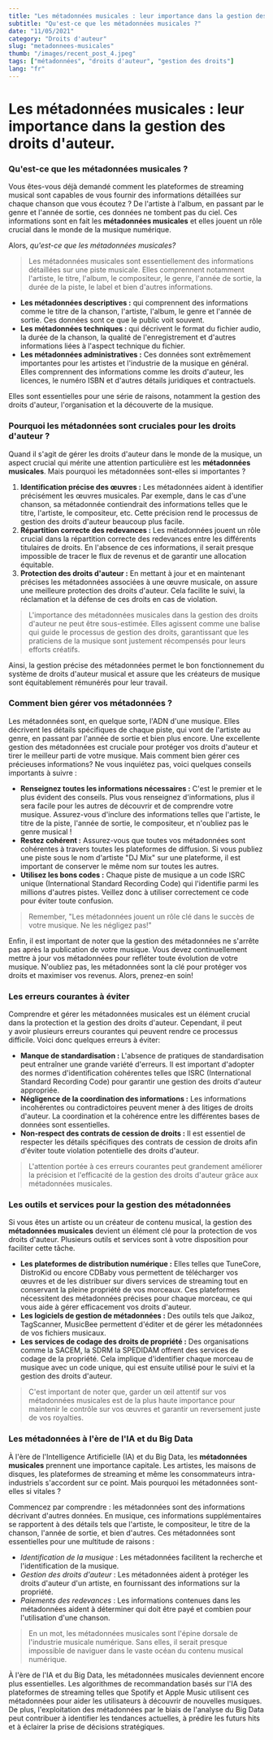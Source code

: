 ```yaml
---
title: "Les métadonnées musicales : leur importance dans la gestion des droits d'auteur."
subtitle: "Qu'est-ce que les métadonnées musicales ?"
date: "11/05/2021"
category: "Droits d'auteur"
slug: "metadonnees-musicales"
thumb: "/images/recent_post_4.jpeg"
tags: ["métadonnées", "droits d'auteur", "gestion des droits"]
lang: "fr"
---
```


# Les métadonnées musicales : leur importance dans la gestion des droits d'auteur.

### Qu'est-ce que les métadonnées musicales ?

Vous êtes-vous déjà demandé comment les plateformes de streaming musical sont capables de vous fournir des informations détaillées sur chaque chanson que vous écoutez ? De l'artiste à l'album, en passant par le genre et l'année de sortie, ces données ne tombent pas du ciel. Ces informations sont en fait les **métadonnées musicales** et elles jouent un rôle crucial dans le monde de la musique numérique.

Alors, _qu'est-ce que les métadonnées musicales?_

> Les métadonnées musicales sont essentiellement des informations détaillées sur une piste musicale. Elles comprennent notamment l'artiste, le titre, l'album, le compositeur, le genre, l'année de sortie, la durée de la piste, le label et bien d'autres informations.

- **Les métadonnées descriptives :** qui comprennent des informations comme le titre de la chanson, l'artiste, l'album, le genre et l'année de sortie. Ces données sont ce que le public voit souvent.
- **Les métadonnées techniques :** qui décrivent le format du fichier audio, la durée de la chanson, la qualité de l'enregistrement et d'autres informations liées à l'aspect technique du fichier.
- **Les métadonnées administratives :** Ces données sont extrêmement importantes pour les artistes et l'industrie de la musique en général. Elles comprennent des informations comme les droits d'auteur, les licences, le numéro ISBN et d'autres détails juridiques et contractuels.

Elles sont essentielles pour une série de raisons, notamment la gestion des droits d'auteur, l'organisation et la découverte de la musique.

### Pourquoi les métadonnées sont cruciales pour les droits d'auteur ?

Quand il s'agit de gérer les droits d'auteur dans le monde de la musique, un aspect crucial qui mérite une attention particulière est les **métadonnées musicales**. Mais pourquoi les métadonnées sont-elles si importantes ?

1. **Identification précise des œuvres :** Les métadonnées aident à identifier précisément les œuvres musicales. Par exemple, dans le cas d'une chanson, sa métadonnée contiendrait des informations telles que le titre, l'artiste, le compositeur, etc. Cette précision rend le processus de gestion des droits d'auteur beaucoup plus facile.
2. **Répartition correcte des redevances :** Les métadonnées jouent un rôle crucial dans la répartition correcte des redevances entre les différents titulaires de droits. En l'absence de ces informations, il serait presque impossible de tracer le flux de revenus et de garantir une allocation équitable.
3. **Protection des droits d'auteur :** En mettant à jour et en maintenant précises les métadonnées associées à une œuvre musicale, on assure une meilleure protection des droits d'auteur. Cela facilite le suivi, la réclamation et la défense de ces droits en cas de violation.

> L'importance des métadonnées musicales dans la gestion des droits d'auteur ne peut être sous-estimée. Elles agissent comme une balise qui guide le processus de gestion des droits, garantissant que les praticiens de la musique sont justement récompensés pour leurs efforts créatifs.

Ainsi, la gestion précise des métadonnées permet le bon fonctionnement du système de droits d'auteur musical et assure que les créateurs de musique sont équitablement rémunérés pour leur travail.

### Comment bien gérer vos métadonnées ?

Les métadonnées sont, en quelque sorte, l'ADN d'une musique. Elles décrivent les détails spécifiques de chaque piste, qui vont de l'artiste au genre, en passant par l'année de sortie et bien plus encore. Une excellente gestion des métadonnées est cruciale pour protéger vos droits d'auteur et tirer le meilleur parti de votre musique. Mais comment bien gérer ces précieuses informations? Ne vous inquiétez pas, voici quelques conseils importants à suivre :

- **Renseignez toutes les informations nécessaires :** C'est le premier et le plus évident des conseils. Plus vous renseignez d'informations, plus il sera facile pour les autres de découvrir et de comprendre votre musique. Assurez-vous d'inclure des informations telles que l'artiste, le titre de la piste, l'année de sortie, le compositeur, et n'oubliez pas le genre musical !
- **Restez cohérent :** Assurez-vous que toutes vos métadonnées sont cohérentes à travers toutes les plateformes de diffusion. Si vous publiez une piste sous le nom d'artiste "DJ Mix" sur une plateforme, il est important de conserver le même nom sur toutes les autres.
- **Utilisez les bons codes :** Chaque piste de musique a un code ISRC unique (International Standard Recording Code) qui l'identifie parmi les millions d'autres pistes. Veillez donc à utiliser correctement ce code pour éviter toute confusion.

> Remember, "Les métadonnées jouent un rôle clé dans le succès de votre musique. Ne les négligez pas!"

Enfin, il est important de noter que la gestion des métadonnées ne s'arrête pas après la publication de votre musique. Vous devez continuellement mettre à jour vos métadonnées pour refléter toute évolution de votre musique. N'oubliez pas, les métadonnées sont la clé pour protéger vos droits et maximiser vos revenus. Alors, prenez-en soin!

### Les erreurs courantes à éviter

Comprendre et gérer les métadonnées musicales est un élément crucial dans la protection et la gestion des droits d'auteur. Cependant, il peut y avoir plusieurs erreurs courantes qui peuvent rendre ce processus difficile. Voici donc quelques erreurs à éviter:

- **Manque de standardisation :** L'absence de pratiques de standardisation peut entraîner une grande variété d'erreurs. Il est important d'adopter des normes d'identification cohérentes telles que ISRC (International Standard Recording Code) pour garantir une gestion des droits d'auteur appropriée.
- **Négligence de la coordination des informations :** Les informations incohérentes ou contradictoires peuvent mener à des litiges de droits d'auteur. La coordination et la cohérence entre les différentes bases de données sont essentielles.
- **Non-respect des contrats de cession de droits :** Il est essentiel de respecter les détails spécifiques des contrats de cession de droits afin d'éviter toute violation potentielle des droits d'auteur.

> L'attention portée à ces erreurs courantes peut grandement améliorer la précision et l'efficacité de la gestion des droits d'auteur grâce aux métadonnées musicales.

### Les outils et services pour la gestion des métadonnées

Si vous êtes un artiste ou un créateur de contenu musical, la gestion des **métadonnées musicales** devient un élément clé pour la protection de vos droits d'auteur. Plusieurs outils et services sont à votre disposition pour faciliter cette tâche.

- **Les plateformes de distribution numérique :** Elles telles que TuneCore, DistroKid ou encore CDBaby vous permettent de télécharger vos œuvres et de les distribuer sur divers services de streaming tout en conservant la pleine propriété de vos morceaux. Ces plateformes nécessitent des métadonnées précises pour chaque morceau, ce qui vous aide à gérer efficacement vos droits d'auteur.
- **Les logiciels de gestion de métadonnées :** Des outils tels que Jaikoz, TagScanner, MusicBee permettent d'éditer et de gérer les métadonnées de vos fichiers musicaux.
- **Les services de codage des droits de propriété :** Des organisations comme la SACEM, la SDRM la SPEDIDAM offrent des services de codage de la propriété. Cela implique d'identifier chaque morceau de musique avec un code unique, qui est ensuite utilisé pour le suivi et la gestion des droits d'auteur.

> C'est important de noter que, garder un œil attentif sur vos métadonnées musicales est de la plus haute importance pour maintenir le contrôle sur vos œuvres et garantir un reversement juste de vos royalties.

### Les métadonnées à l'ère de l'IA et du Big Data

À l'ère de l'Intelligence Artificielle (IA) et du Big Data, les **métadonnées musicales** prennent une importance capitale. Les artistes, les maisons de disques, les plateformes de streaming et même les consommateurs intra-industriels s'accordent sur ce point. Mais pourquoi les métadonnées sont-elles si vitales ?

Commencez par comprendre : les métadonnées sont des informations décrivant d'autres données. En musique, ces informations supplémentaires se rapportent à des détails tels que l'artiste, le compositeur, le titre de la chanson, l'année de sortie, et bien d'autres. Ces métadonnées sont essentielles pour une multitude de raisons :

- _Identification de la musique_ : Les métadonnées facilitent la recherche et l'identification de la musique.
- _Gestion des droits d'auteur_ : Les métadonnées aident à protéger les droits d'auteur d'un artiste, en fournissant des informations sur la propriété.
- _Paiements des redevances_ : Les informations contenues dans les métadonnées aident à déterminer qui doit être payé et combien pour l'utilisation d'une chanson.

> En un mot, les métadonnées musicales sont l'épine dorsale de l'industrie musicale numérique. Sans elles, il serait presque impossible de naviguer dans le vaste océan du contenu musical numérique.

À l'ère de l'IA et du Big Data, les métadonnées musicales deviennent encore plus essentielles. Les algorithmes de recommandation basés sur l'IA des plateformes de streaming telles que Spotify et Apple Music utilisent ces métadonnées pour aider les utilisateurs à découvrir de nouvelles musiques. De plus, l'exploitation des métadonnées par le biais de l'analyse du Big Data peut contribuer à identifier les tendances actuelles, à prédire les futurs hits et à éclairer la prise de décisions stratégiques.
